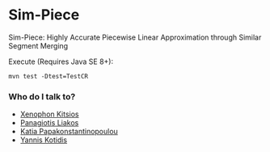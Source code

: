 # Sim-Piece
Sim-Piece: Highly Accurate Piecewise Linear Approximation through Similar Segment Merging

Execute (Requires Java SE 8+):


```
mvn test -Dtest=TestCR
```

### Who do I talk to? ###
- [Xenophon Kitsios](https://xkitsios.github.io/)
- [Panagiotis Liakos](https://cgi.di.uoa.gr/~p.liakos/)
- [Katia Papakonstantinopoulou](https://www2.aueb.gr/users/katia/)
- [Yannis Kotidis](http://pages.cs.aueb.gr/~kotidis/)
